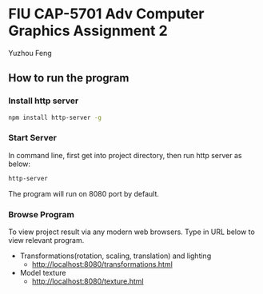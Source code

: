 # FIU CAP-5701 Adv Computer Graphics Assignment 2
Yuzhou Feng

## How to run the program

### Install http server
```bash
npm install http-server -g
```
### Start Server
In command line, first get into project directory, then run http server as below:
```bash
http-server
```
The program will run on 8080 port by default.

### Browse Program
To view project result via any modern web browsers. Type in URL below to view relevant program.
* Transformations(rotation, scaling, translation) and lighting
	* [http://localhost:8080/transformations.html](http://localhost:8080/transformations.html)
* Model texture
	* [http://localhost:8080/texture.html](http://localhost:8080/texture.html)